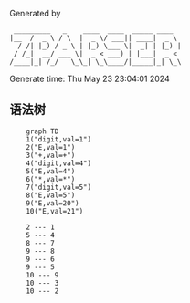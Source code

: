 Generated by 
```text
 _________   _    ____  ____  _____ ____  
|__  /  _ \ / \  |  _ \/ ___|| ____|  _ \ 
  / /| |_) / _ \ | |_) \___ \|  _| | |_) |
 / /_|  __/ ___ \|  _ < ___) | |___|  _ < 
/____|_| /_/   \_\_| \_\____/|_____|_| \_\

```
Generate time: Thu May 23 23:04:01 2024

## 语法树
```mermaid
	graph TD
	1("digit,val=1")
	2("E,val=1")
	3("+,val=+")
	4("digit,val=4")
	5("E,val=4")
	6("*,val=*")
	7("digit,val=5")
	8("E,val=5")
	9("E,val=20")
	10("E,val=21")

	2 --- 1
	5 --- 4
	8 --- 7
	9 --- 8
	9 --- 6
	9 --- 5
	10 --- 9
	10 --- 3
	10 --- 2
```
